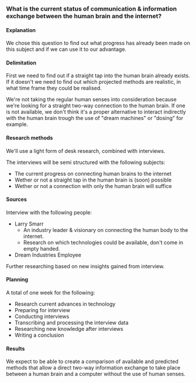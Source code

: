 ### What is the current status of communication & information exchange between the human brain and the internet?

#### Explanation
We chose this question to find out what progress has already been made on this subject and if we can use it to our advantage.

#### Delimitation
First we need to find out if a straight tap into the human brain already exists. If it doesn't we need to find out which projected methods are realistic, in what time frame they could be realised.

We're not taking the regular human senses into consideration because we're looking for a straight two-way connection to the human brain. If one is not available, we don't think it's a proper alternative to interact indirectly with the human brain trough the use of "dream machines" or "dosing" for example.

#### Research methods
We'll use a light form of desk research, combined with interviews.

The interviews will be semi structured with the following subjects:
* The current progress on connecting human brains to the internet
* Wether or not a straight tap in the human brain is (soon) possible
* Wether or not a connection with only the human brain will suffice

#### Sources
Interview with the following people:
* Larry Smarr
	* An industry leader & visionary on connecting the human body to the internet.
	* Research on which technologies could be available, don't come in empty handed.
* Dream Industries Employee

Further researching based on new insights gained from interview.

#### Planning
A total of one week for the following:
* Research current advances in technology
* Preparing for interview
* Conducting interviews
* Transcribing and processing the interview data
* Researching new knowledge after interviews
* Writing a conclusion

#### Results
We expect to be able to create a comparison of available and predicted methods that allow a direct two-way information exchange to take place between a human brain and a computer without the use of human senses.